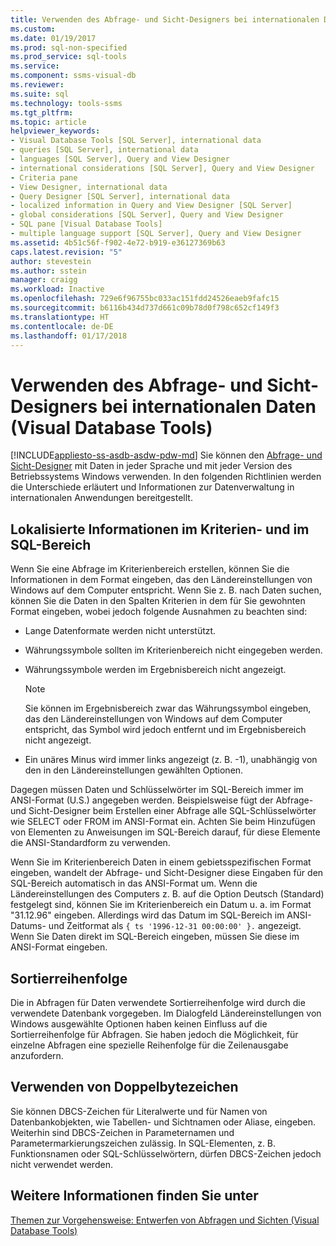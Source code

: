 ```yaml
---
title: Verwenden des Abfrage- und Sicht-Designers bei internationalen Daten | Microsoft-Dokumentation
ms.custom: 
ms.date: 01/19/2017
ms.prod: sql-non-specified
ms.prod_service: sql-tools
ms.service: 
ms.component: ssms-visual-db
ms.reviewer: 
ms.suite: sql
ms.technology: tools-ssms
ms.tgt_pltfrm: 
ms.topic: article
helpviewer_keywords:
- Visual Database Tools [SQL Server], international data
- queries [SQL Server], international data
- languages [SQL Server], Query and View Designer
- international considerations [SQL Server], Query and View Designer
- Criteria pane
- View Designer, international data
- Query Designer [SQL Server], international data
- localized information in Query and View Designer [SQL Server]
- global considerations [SQL Server], Query and View Designer
- SQL pane [Visual Database Tools]
- multiple language support [SQL Server], Query and View Designer
ms.assetid: 4b51c56f-f902-4e72-b919-e36127369b63
caps.latest.revision: "5"
author: stevestein
ms.author: sstein
manager: craigg
ms.workload: Inactive
ms.openlocfilehash: 729e6f96755bc033ac151fdd24526eaeb9fafc15
ms.sourcegitcommit: b6116b434d737d661c09b78d0f798c652cf149f3
ms.translationtype: HT
ms.contentlocale: de-DE
ms.lasthandoff: 01/17/2018
---
```

# <a name="use-the-query-and-view-designer-with-international-data-visual-database-tools"></a>Verwenden des Abfrage- und Sicht-Designers bei internationalen Daten (Visual Database Tools)
[!INCLUDE[appliesto-ss-asdb-asdw-pdw-md](../../includes/appliesto-ss-asdb-asdw-pdw-md.md)] Sie können den [Abfrage- und Sicht-Designer](../../ssms/visual-db-tools/query-and-view-designer-tools-visual-database-tools.md) mit Daten in jeder Sprache und mit jeder Version des Betriebssystems Windows verwenden. In den folgenden Richtlinien werden die Unterschiede erläutert und Informationen zur Datenverwaltung in internationalen Anwendungen bereitgestellt.  
  
## <a name="localized-information-in-the-criteria-and-sql-panes"></a>Lokalisierte Informationen im Kriterien- und im SQL-Bereich  
Wenn Sie eine Abfrage im Kriterienbereich erstellen, können Sie die Informationen in dem Format eingeben, das den Ländereinstellungen von Windows auf dem Computer entspricht. Wenn Sie z. B. nach Daten suchen, können Sie die Daten in den Spalten Kriterien in dem für Sie gewohnten Format eingeben, wobei jedoch folgende Ausnahmen zu beachten sind:  
  
-   Lange Datenformate werden nicht unterstützt.  
  
-   Währungssymbole sollten im Kriterienbereich nicht eingegeben werden.  
  
-   Währungssymbole werden im Ergebnisbereich nicht angezeigt.  
  
    > [!NOTE]  
    > Sie können im Ergebnisbereich zwar das Währungssymbol eingeben, das den Ländereinstellungen von Windows auf dem Computer entspricht, das Symbol wird jedoch entfernt und im Ergebnisbereich nicht angezeigt.  
  
-   Ein unäres Minus wird immer links angezeigt (z. B. -1), unabhängig von den in den Ländereinstellungen gewählten Optionen.  
  
Dagegen müssen Daten und Schlüsselwörter im SQL-Bereich immer im ANSI-Format (U.S.) angegeben werden. Beispielsweise fügt der Abfrage- und Sicht-Designer beim Erstellen einer Abfrage alle SQL-Schlüsselwörter wie SELECT oder FROM im ANSI-Format ein. Achten Sie beim Hinzufügen von Elementen zu Anweisungen im SQL-Bereich darauf, für diese Elemente die ANSI-Standardform zu verwenden.  
  
Wenn Sie im Kriterienbereich Daten in einem gebietsspezifischen Format eingeben, wandelt der Abfrage- und Sicht-Designer diese Eingaben für den SQL-Bereich automatisch in das ANSI-Format um. Wenn die Ländereinstellungen des Computers z. B. auf die Option Deutsch (Standard) festgelegt sind, können Sie im Kriterienbereich ein Datum u. a. im Format "31.12.96" eingeben. Allerdings wird das Datum im SQL-Bereich im ANSI-Datums- und Zeitformat als `{ ts '1996-12-31 00:00:00' }.` angezeigt. Wenn Sie Daten direkt im SQL-Bereich eingeben, müssen Sie diese im ANSI-Format eingeben.  
  
## <a name="sort-order"></a>Sortierreihenfolge  
Die in Abfragen für Daten verwendete Sortierreihenfolge wird durch die verwendete Datenbank vorgegeben. Im Dialogfeld Ländereinstellungen von Windows ausgewählte Optionen haben keinen Einfluss auf die Sortierreihenfolge für Abfragen. Sie haben jedoch die Möglichkeit, für einzelne Abfragen eine spezielle Reihenfolge für die Zeilenausgabe anzufordern.  
  
## <a name="using-double-byte-characters"></a>Verwenden von Doppelbytezeichen  
Sie können DBCS-Zeichen für Literalwerte und für Namen von Datenbankobjekten, wie Tabellen- und Sichtnamen oder Aliase, eingeben. Weiterhin sind DBCS-Zeichen in Parameternamen und Parametermarkierungszeichen zulässig. In SQL-Elementen, z. B. Funktionsnamen oder SQL-Schlüsselwörtern, dürfen DBCS-Zeichen jedoch nicht verwendet werden.  
  
## <a name="see-also"></a>Weitere Informationen finden Sie unter  
[Themen zur Vorgehensweise: Entwerfen von Abfragen und Sichten (Visual Database Tools)](../../ssms/visual-db-tools/design-queries-and-views-how-to-topics-visual-database-tools.md)  
  
